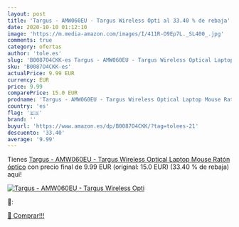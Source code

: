 ```yaml
---
layout: post
title: 'Targus - AMW060EU - Targus Wireless Opti al 33.40 % de rebaja'
date: 2020-10-10 01:12:10
image: 'https://m.media-amazon.com/images/I/411R-O9Ep7L._SL400_.jpg'
comments: true
category: ofertas
author: 'tole.es'
slug: 'B0087O4CKK-es Targus - AMW060EU - Targus Wireless Optical Laptop Mouse...'
sku: 'B0087O4CKK-es'
actualPrice: 9.99 EUR
currency: EUR
price: 9.99
comparePrice: 15.0 EUR
prodname: 'Targus - AMW060EU - Targus Wireless Optical Laptop Mouse Ratón óptico'
country: 'es'
flag: '🇪🇸'
brand: ''
buyurl: 'https://www.amazon.es/dp/B0087O4CKK/?tag=tolees-21'
descuento: '33.40'
average: '9.99'
---
```


Tienes [Targus - AMW060EU - Targus Wireless Optical Laptop Mouse Ratón óptico](https://www.amazon.es/dp/B0087O4CKK/?tag=tolees-21) con precio final de  9.99 EUR (original: 15.0 EUR) (33.40 %  de rebaja) aqui!

[![Targus - AMW060EU - Targus Wireless Opti](https://m.media-amazon.com/images/I/411R-O9Ep7L._SL400_.jpg)](https://www.amazon.es/dp/B0087O4CKK/?tag=tolees-21)

🔎:


[🛒 Comprar!!!](https://www.amazon.es/dp/B0087O4CKK/?tag=tolees-21)

